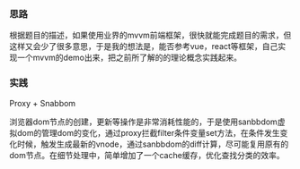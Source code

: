 ### 思路

根据题目的描述，如果使用业界的mvvm前端框架，很快就能完成题目的需求，但这样又会少了很多意思，于是我的想法是，能否参考vue，react等框架，自己实现一个mvvm的demo出来，把之前所了解的的理论概念实践起来。

### 实践

Proxy + Snabbom

浏览器dom节点的创建，更新等操作是非常消耗性能的，于是使用sanbbdom虚拟dom的管理dom的变化，通过proxy拦截filter条件变量set方法，在条件发生变化时候，触发生成最新的vnode，通过sanbbdom的diff计算，尽可能复用原有的dom节点。在细节处理中，简单增加了一个cache缓存，优化查找分类的效率。







